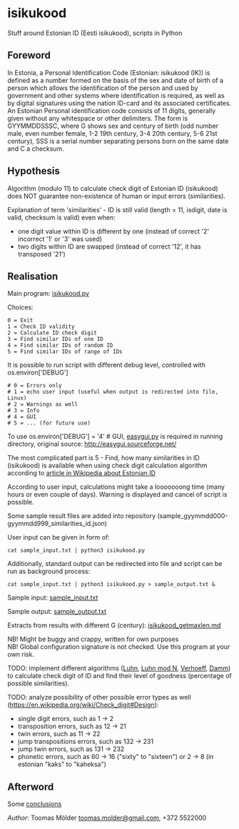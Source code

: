 # isikukood
Stuff around Estonian ID (Eesti isikukood), scripts in Python

## Foreword

In Estonia, a Personal Identification Code (Estonian: isikukood (IK)) is defined as a number formed on the basis of the 
sex and date of birth of a person which allows the identification of the person and used by government and other systems
where identification is required, as well as by digital signatures using the nation ID-card and its associated certificates. 
An Estonian Personal identification code consists of 11 digits, generally given without any whitespace or other delimiters. 
The form is GYYMMDDSSSC, where G shows sex and century of birth (odd number male, even number female, 1-2 19th century, 
3-4 20th century, 5-6 21st century), SSS is a serial number separating persons born on the same date and C a checksum.

## Hypothesis

Algorithm (modulo 11) to calculate check digit of Estonian ID (isikukood) does NOT guarantee non-existence of human or input errors (similarities).

Explanation of term 'similarities' - ID is still valid (length = 11, isdigit, date is valid, checksum is valid) even when:
- one digit value within ID is different by one (instead of correct '2' incorrect '1' or '3' was used)
- two digits within ID are swapped (instead of correct '12', it has transposed '21')

## Realisation

Main program: [isikukood.py](isikukood.py)

Choices:

    0 = Exit  
    1 = Check ID validity  
    2 = Calculate ID check digit  
    3 = Find similar IDs of one ID  
    4 = Find similar IDs of random ID  
    5 = Find similar IDs of range of IDs  

It is possible to run script with different debug level, controlled with os.environ['DEBUG']

    # 0 = Errors only
    # 1 = echo user input (useful when output is redirected into file, Linux)
    # 2 = Warnings as well
    # 3 = Info
    # 4 = GUI
    # 5 = ... (for future use)

To use os.environ['DEBUG'] = '4' # GUI, [easygui.py](easygui.py) is required in running directory, original source: http://easygui.sourceforge.net/

The most complicated part is 5 - Find, how many similarities in ID (isikukood) is available when using check digit calculation algorithm
   according to [article in Wikipedia about Estonian ID](https://et.wikipedia.org/wiki/Isikukood)

According to user input, calculations might take a looooooong time (many hours or even couple of days). Warning is displayed and cancel of script is possible.

Some sample result files are added into repository (sample_gyymmdd000-gyymmdd999_similarities_id.json)

User input can be given in form of:

    cat sample_input.txt | python3 isikukood.py

Additionally, standard output can be redirected into file and script can be run as background process:

    cat sample_input.txt | python3 isikukood.py > sample_output.txt &

Sample input: [sample_input.txt](sample_input.txt)

Sample output: [sample_output.txt](sample_output.txt)

Extracts from results with different G (century): [isikukood_getmaxlen.md](isikukood_getmaxlen.md)

NB! Might be buggy and crappy, written for own purposes  
NB! Global configuration signature is not checked. Use this program at your own risk.  

TODO: implement different algorithms ([Luhn](https://en.wikipedia.org/wiki/Luhn_algorithm), [Luhn mod N](https://en.wikipedia.org/wiki/Luhn_mod_N_algorithm), [Verhoeff](https://en.wikipedia.org/wiki/Verhoeff_algorithm), [Damm](https://en.wikipedia.org/wiki/Damm_algorithm)) to calculate check digit of ID and find their level of goodness (percentage of possible similarities).

TODO: analyze possibility of other possible error types as well (https://en.wikipedia.org/wiki/Check_digit#Design):

- single digit errors, such as 1 → 2
- transposition errors, such as 12 → 21
- twin errors, such as 11 → 22
- jump transpositions errors, such as 132 → 231
- jump twin errors, such as 131 → 232
- phonetic errors, such as 60 → 16 ("sixty" to "sixteen") or 2 → 8 (in estonian "kaks" to "kaheksa")

## Afterword

Some [conclusions](conclusions.md)

*Author*: Toomas Mölder <toomas.molder@gmail.com>, +372 5522000  

